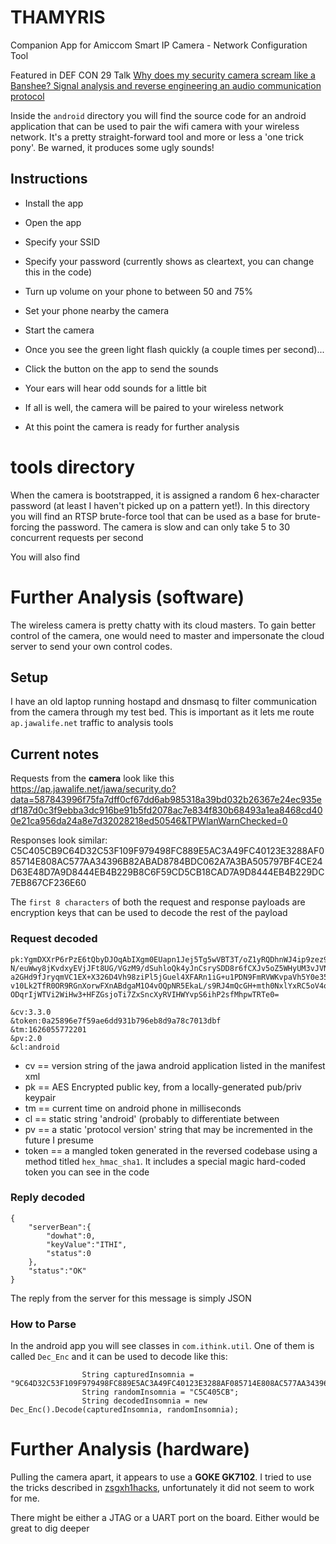 # THAMYRIS
Companion App for Amiccom Smart IP Camera  -  Network Configuration Tool

Featured in DEF CON 29 Talk [Why does my security camera scream like a Banshee? Signal analysis and reverse engineering an audio communication protocol](https://www.youtube.com/watch?v=JpL3lySZNeM)

Inside the `android` directory you will find the source code for an android application that can be used to pair the wifi camera with your wireless network. It's a pretty straight-forward tool and more or less a 'one trick pony'. Be warned, it produces some ugly sounds!


## Instructions
- Install the app
- Open the app
- Specify your SSID
- Specify your password (currently shows as cleartext, you can change this in the code)
- Turn up volume on your phone to between 50 and 75%
- Set your phone nearby the camera
- Start the camera
- Once you see the green light flash quickly (a couple times per second)...
- Click the button on the app to send the sounds
- Your ears will hear odd sounds for a little bit
- If all is well, the camera will be paired to your wireless network

- At this point the camera is ready for further analysis


# tools directory
When the camera is bootstrapped, it is assigned a random 6 hex-character password (at least I haven't picked up on a pattern yet!). In this directory you will find an RTSP brute-force tool that can be used as a base for brute-forcing the password. The camera is slow and can only take 5 to 30 concurrent requests per second

You will also find

# Further Analysis (software)
The wireless camera is pretty chatty with its cloud masters. To gain better control of the camera, one would need to master and impersonate the cloud server to send your own control codes.

## Setup
I have an old laptop running hostapd and dnsmasq to filter communication from the camera through my test bed. This is important as it lets me route `ap.jawalife.net` traffic to analysis tools

## Current notes
Requests from the **camera** look like this
  https://ap.jawalife.net/jawa/security.do?data=587843996f75fa7dff0cf67dd6ab985318a39bd032b26367e24ec935edf187d0c3f9ebba3dc916be91b5fd2078ac7e834f830b68493a1ea8468cd400e21ca956da24a8e7d32028218ed50546&TPWlanWarnChecked=0

Responses look similar:
   C5C405CB9C64D32C53F109F979498FC889E5AC3A49FC40123E3288AF085714E808AC577AA34396B82ABAD8784BDC062A7A3BA505797BF4CE24D63E48D7A9D8444EB4B229B8C6F59CD5CB18CAD7A9D8444EB4B229DC7EB867CF236E60

The `first 8 characters` of both the request and response payloads are encryption keys that can be used to decode the rest of the payload

### Request decoded
```
pk:YgmDXXrP6rPzE6tQbyDJOqAbIXgm0EUapn1Jej5Tg5wVBT3T/oZ1yRQDhnWJ4ip9zez9p0ud4Z59
N/euWwy8jKvdxyEVjJFt8UG/VGzM9/dSuhloQk4yJnCsrySDD8r6fCXJv5oZ5WHyUM3vJVNoBQ2R
a2GHd9fJryqmVC1EX+X326D4Vh98ziPl5jGuel4XFARn1iG+u1PDN9FmRVWKvpaVh5Y0e35Vsgvp
v10Lk2TfR0OR9RGnXorwFXnABdgaM1O4vOQpNR5EkaL/s9RJ4mQcGH+mth0NxlYxRC5oV4omcRmu
ODqrIjWTVi2WiHw3+HFZGsjoTi7ZxSncXyRVIHWYvpS6ihP2sfMhpwTRTe0=

&cv:3.3.0
&token:0a25896e7f59ae6dd931b796eb8d9a78c7013dbf
&tm:1626055772201
&pv:2.0
&cl:android
```

- cv == version string of the jawa android application listed in the manifest xml
- pk == AES Encrypted public key, from a locally-generated pub/priv keypair
- tm == current time on android phone in milliseconds
- cl == static string 'android' (probably to differentiate between
- pv == a static 'protocol version' string that may be incremented in the future I presume
- token == a mangled token generated in the reversed codebase using a method titled `hex_hmac_sha1`. It includes a special magic hard-coded token you can see in the code


### Reply decoded
```
{
	"serverBean":{
		"dowhat":0,
		"keyValue":"ITHI",
		"status":0
	},
	"status":"OK"
}
```

The reply from the server for this message is simply JSON


### How to Parse
In the android app you will see classes in `com.ithink.util`. One of them is called `Dec_Enc` and it can be used to decode like this:

```
                String capturedInsomnia = "9C64D32C53F109F979498FC889E5AC3A49FC40123E3288AF085714E808AC577AA34396B82ABAD8784BDC062A7A3BA505797BF4CE24D63E48D7A9D8444EB4B229B8C6F59CD5CB18CAD7A9D8444EB4B229DC7EB867CF236E60";
                String randomInsomnia = "C5C405CB";
                String decodedInsomnia = new Dec_Enc().Decode(capturedInsomnia, randomInsomnia);
```


# Further Analysis (hardware)
Pulling the camera apart, it appears to use a **GOKE GK7102**. I tried to use the tricks described in [zsgxh1hacks](https://github.com/ant-thomas/zsgx1hacks), unfortunately it did not seem to work for me.

There might be either a JTAG or a UART port on the board. Either would be great to dig deeper

